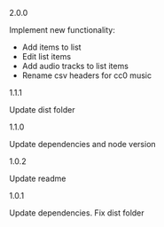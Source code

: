 2.0.0

Implement new functionality:

- Add items to list
- Edit list items
- Add audio tracks to list items
- Rename csv headers for cc0 music

1.1.1

Update dist folder

1.1.0

Update dependencies and node version

1.0.2

Update readme

1.0.1

Update dependencies. Fix dist folder
